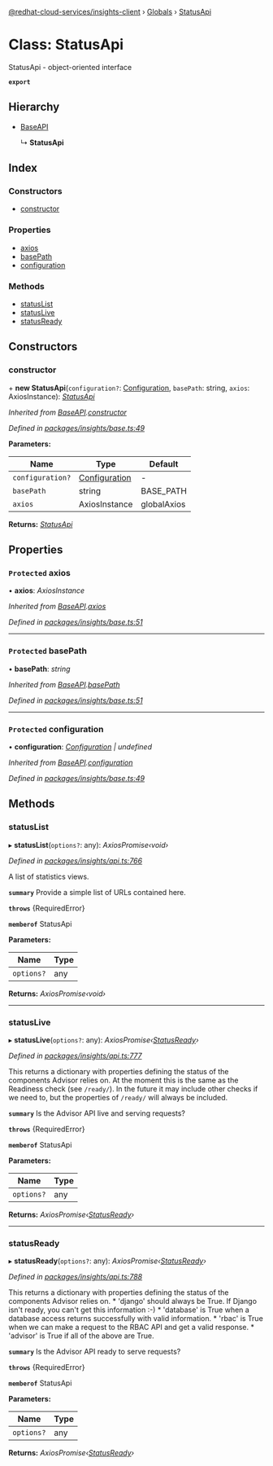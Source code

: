 [@redhat-cloud-services/insights-client](../README.md) › [Globals](../globals.md) › [StatusApi](statusapi.md)

# Class: StatusApi

StatusApi - object-oriented interface

**`export`** 

## Hierarchy

* [BaseAPI](baseapi.md)

  ↳ **StatusApi**

## Index

### Constructors

* [constructor](statusapi.md#constructor)

### Properties

* [axios](statusapi.md#protected-axios)
* [basePath](statusapi.md#protected-basepath)
* [configuration](statusapi.md#protected-configuration)

### Methods

* [statusList](statusapi.md#statuslist)
* [statusLive](statusapi.md#statuslive)
* [statusReady](statusapi.md#statusready)

## Constructors

###  constructor

\+ **new StatusApi**(`configuration?`: [Configuration](configuration.md), `basePath`: string, `axios`: AxiosInstance): *[StatusApi](statusapi.md)*

*Inherited from [BaseAPI](baseapi.md).[constructor](baseapi.md#constructor)*

*Defined in [packages/insights/base.ts:49](https://github.com/leSamo/javascript-clients/blob/master/packages/insights/base.ts#L49)*

**Parameters:**

Name | Type | Default |
------ | ------ | ------ |
`configuration?` | [Configuration](configuration.md) | - |
`basePath` | string | BASE_PATH |
`axios` | AxiosInstance | globalAxios |

**Returns:** *[StatusApi](statusapi.md)*

## Properties

### `Protected` axios

• **axios**: *AxiosInstance*

*Inherited from [BaseAPI](baseapi.md).[axios](baseapi.md#protected-axios)*

*Defined in [packages/insights/base.ts:51](https://github.com/leSamo/javascript-clients/blob/master/packages/insights/base.ts#L51)*

___

### `Protected` basePath

• **basePath**: *string*

*Inherited from [BaseAPI](baseapi.md).[basePath](baseapi.md#protected-basepath)*

*Defined in [packages/insights/base.ts:51](https://github.com/leSamo/javascript-clients/blob/master/packages/insights/base.ts#L51)*

___

### `Protected` configuration

• **configuration**: *[Configuration](configuration.md) | undefined*

*Inherited from [BaseAPI](baseapi.md).[configuration](baseapi.md#protected-configuration)*

*Defined in [packages/insights/base.ts:49](https://github.com/leSamo/javascript-clients/blob/master/packages/insights/base.ts#L49)*

## Methods

###  statusList

▸ **statusList**(`options?`: any): *AxiosPromise‹void›*

*Defined in [packages/insights/api.ts:766](https://github.com/leSamo/javascript-clients/blob/master/packages/insights/api.ts#L766)*

A list of statistics views.

**`summary`** Provide a simple list of URLs contained here.

**`throws`** {RequiredError}

**`memberof`** StatusApi

**Parameters:**

Name | Type |
------ | ------ |
`options?` | any |

**Returns:** *AxiosPromise‹void›*

___

###  statusLive

▸ **statusLive**(`options?`: any): *AxiosPromise‹[StatusReady](../interfaces/statusready.md)›*

*Defined in [packages/insights/api.ts:777](https://github.com/leSamo/javascript-clients/blob/master/packages/insights/api.ts#L777)*

This returns a dictionary with properties defining the status of the components Advisor relies on. At the moment this is the same as the Readiness check (see `/ready/`). In the future it may include other checks if we need to, but the properties of `/ready/` will always be included.

**`summary`** Is the Advisor API live and serving requests?

**`throws`** {RequiredError}

**`memberof`** StatusApi

**Parameters:**

Name | Type |
------ | ------ |
`options?` | any |

**Returns:** *AxiosPromise‹[StatusReady](../interfaces/statusready.md)›*

___

###  statusReady

▸ **statusReady**(`options?`: any): *AxiosPromise‹[StatusReady](../interfaces/statusready.md)›*

*Defined in [packages/insights/api.ts:788](https://github.com/leSamo/javascript-clients/blob/master/packages/insights/api.ts#L788)*

This returns a dictionary with properties defining the status of the components Advisor relies on. * \'django\' should always be True.  If Django isn\'t ready, you can\'t get this information :-) * \'database\' is True when a database access returns successfully with valid information. * \'rbac\' is True when we can make a request to the RBAC API and get a valid response. * \'advisor\' is True if all of the above are True.

**`summary`** Is the Advisor API ready to serve requests?

**`throws`** {RequiredError}

**`memberof`** StatusApi

**Parameters:**

Name | Type |
------ | ------ |
`options?` | any |

**Returns:** *AxiosPromise‹[StatusReady](../interfaces/statusready.md)›*
